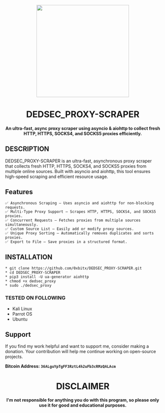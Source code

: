 
<p align="center">
<img src="https://media2.giphy.com/media/v1.Y2lkPTc5MGI3NjExYmIybmd2aXB5OXJpbmJyM3ZiMHV2Y252MXo3aXdkNDM2NTRyYzhpeSZlcD12MV9pbnRlcm5hbF9naWZfYnlfaWQmY3Q9Zw/5xtDarE7J8ogChhTyEg/giphy.gif", width="300">
</p>
<h1 align="center"> DEDSEC_PROXY-SCRAPER </h1>
<h4 align="center">An ultra-fast, async proxy scraper using asyncio & aiohttp to collect fresh HTTP, HTTPS, SOCKS4, and SOCKS5 proxies efficiently.</h4>

## DESCRIPTION
DEDSEC_PROXY-SCRAPER is an ultra-fast, asynchronous proxy scraper that collects fresh HTTP, HTTPS, SOCKS4, and SOCKS5 proxies from multiple online sources. Built with asyncio and aiohttp, this tool ensures high-speed scraping and efficient resource usage.

## Features
    ✅ Asynchronous Scraping – Uses asyncio and aiohttp for non-blocking requests.
    ✅ Multi-Type Proxy Support – Scrapes HTTP, HTTPS, SOCKS4, and SOCKS5 proxies.
    ✅ Concurrent Requests – Fetches proxies from multiple sources simultaneously.
    ✅ Custom Source List – Easily add or modify proxy sources.
    ✅ Unique Proxy Sorting – Automatically removes duplicates and sorts proxies.
    ✅ Export to File – Save proxies in a structured format.

## INSTALLATION 
    * git clone https://github.com/0xbitx/DEDSEC_PROXY-SCRAPER.git
    * cd DEDSEC_PROXY-SCRAPER
    * pip3 install -U ua-generator aiohttp
    * chmod +x dedsec_proxy
    * sudo ./dedsec_proxy
    
### TESTED ON FOLLOWING
* Kali Linux 
* Parrot OS
* Ubuntu

## Support

If you find my work helpful and want to support me, consider making a donation. Your contribution will help me continue working on open-source projects.

**Bitcoin Address: `36ALguYpTgFF3RztL4h2uFb3cRMzQALAcm`**

<h1 align="center"> DISCLAIMER </h1>

<h4 align="center">I'm not responsible for anything you do with this program, so please only use it for good and educational purposes. </h4>
